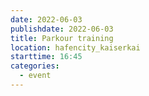 ```yaml
---
date: 2022-06-03
publishdate: 2022-06-03
title: Parkour training
location: hafencity_kaiserkai
starttime: 16:45
categories:
  - event
---
```

